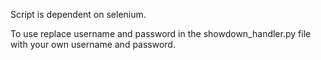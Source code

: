 Script is dependent on selenium.

To use replace username and password in the showdown_handler.py file with your own username and password.
